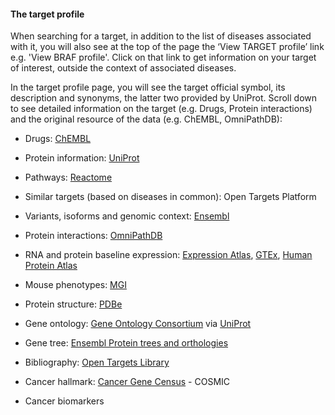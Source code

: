 #### The target profile

When searching for a target, in addition to the list of diseases associated with it, you will also see at the top of the page the ‘View TARGET profile’ link e.g. 'View BRAF profile'. Click on that link to get information on your target of interest, outside the context of associated diseases.

In the target profile page, you will see the target official symbol, its description and synonyms, the latter two provided by UniProt. Scroll down to see detailed information on the target \(e.g. Drugs, Protein interactions\) and the original resource of the data \(e.g. ChEMBL, OmniPathDB\):

* Drugs: [ChEMBL](https://www.ebi.ac.uk/chembl/)

* Protein information: [UniProt](http://www.uniprot.org/)

* Pathways: [Reactome](http://www.reactome.org/)

* Similar targets \(based on diseases in common\): Open Targets Platform

* Variants, isoforms and genomic context: [Ensembl](https://legacy.gitbook.com/book/opentargets/docs/edit#)

* Protein interactions: [OmniPathDB](http://omnipathdb.org)

* RNA and protein baseline expression: [Expression Atlas](https://www.ebi.ac.uk/gxa/home), [GTEx](https://www.gtexportal.org/home/documentationPage), [Human Protein Atlas](http://www.proteinatlas.org/)

* Mouse phenotypes: [MGI](http://www.informatics.jax.org)

* Protein structure: [PDBe](https://www.ebi.ac.uk/pdbe/)

* Gene ontology: [Gene Ontology Consortium](http://geneontology.org/) via [UniProt](http://www.uniprot.org/)

* Gene tree: [Ensembl Protein trees and orthologies](http://www.ensembl.org/info/genome/compara/homology_method.html)

* Bibliography: [Open Targets Library](/library.opentargets.io)

* Cancer hallmark: [Cancer Gene Census](https://cancer.sanger.ac.uk/census#cl_search) - COSMIC

* Cancer biomarkers



